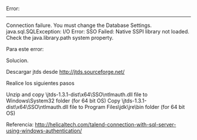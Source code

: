 

Error:

--------------------------------

Connection failure. You must change the Database Settings.
  java.sql.SQLException: I/O Error: SSO Failed: Native SSPI library not loaded. Check the java.library.path system property.

Para este error:

Solucion. 

Descargar  jtds desde 
http://jtds.sourceforge.net/

Realice los siguientes pasos

Unzip and copy \jtds-1.3.1-dist\x64\SSO\ntlmauth.dll file to Windows\System32 folder  (for 64 bit OS)
Copy \jtds-1.3.1-dist\x64\SSO\ntlmauth.dll file to Program Files\jdk\jre\bin folder (for 64 bit OS)


Referencia:
http://helicaltech.com/talend-connection-with-sql-server-using-windows-authentication/
